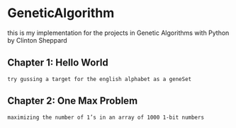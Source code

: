 # GeneticAlgorithm
this is my implementation for the projects in Genetic Algorithms with Python by Clinton Sheppard
  ## Chapter 1: Hello World 
    try gussing a target for the english alphabet as a geneSet
  ## Chapter 2: One Max Problem
    maximizing the number of 1’s in an array of 1000 1-bit numbers
